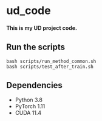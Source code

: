 # ud_code
#### This is my UD project code.
## Run the scripts
```
bash scripts/run_method_common.sh 
bash scripts/test_after_train.sh 
```
## Dependencies
- Python 3.8
- PyTorch 1.11
- CUDA 11.4
